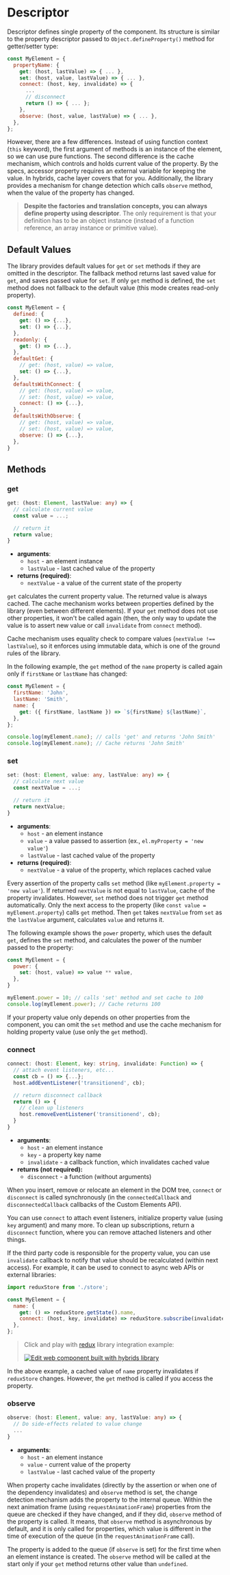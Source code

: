 # Descriptor

Descriptor defines single property of the component. Its structure is similar to the property descriptor passed to `Object.defineProperty()` method for getter/setter type:

```javascript
const MyElement = {
  propertyName: {
    get: (host, lastValue) => { ... },
    set: (host, value, lastValue) => { ... },
    connect: (host, key, invalidate) => {
      ...
      // disconnect
      return () => { ... };
    },
    observe: (host, value, lastValue) => { ... },
  },
};
```

However, there are a few differences. Instead of using function context (`this` keyword), the first argument of methods is an instance of the element, so we can use pure functions. The second difference is the cache mechanism, which controls and holds current value of the property. By the specs, accessor property requires an external variable for keeping the value. In hybrids, cache layer covers that for you. Additionally, the library provides a mechanism for change detection which calls `observe` method, when the value of the property has changed.

> **Despite the factories and translation concepts, you can always define property using descriptor**. The only requirement is that your definition has to be an object instance (instead of a function reference, an array instance or primitive value).

## Default Values

The library provides default values for `get` or `set` methods if they are omitted in the descriptor. The fallback method returns last saved value for `get`, and saves passed value for `set`. If only `get` method is defined, the `set` method does not fallback to the default value (this mode creates read-only property).

```javascript
const MyElement = {
  defined: {
    get: () => {...},
    set: () => {...},
  },
  readonly: {
    get: () => {...},
  },
  defaultGet: {
    // get: (host, value) => value,
    set: () => {...},
  },
  defaultsWithConnect: {
    // get: (host, value) => value,
    // set: (host, value) => value,
    connect: () => {...},
  },
  defaultsWithObserve: {
    // get: (host, value) => value,
    // set: (host, value) => value,
    observe: () => {...},
  },
}
```

## Methods

### get

```typescript
get: (host: Element, lastValue: any) => {
  // calculate current value
  const value = ...;

  // return it
  return value;
}
```

* **arguments**:
  * `host` - an element instance
  * `lastValue` - last cached value of the property
* **returns (required)**:
  * `nextValue` - a value of the current state of the property

`get` calculates the current property value. The returned value is always cached. The cache mechanism works between properties defined by the library (even between different elements). If your `get` method does not use other properties, it won't be called again (then, the only way to update the value is to assert new value or call `invalidate` from `connect` method).

Cache mechanism uses equality check to compare values (`nextValue !== lastValue`), so it enforces using immutable data, which is one of the ground rules of the library.

In the following example, the `get` method of the `name` property is called again only if `firstName` or `lastName` has changed:

```javascript
const MyElement = {
  firstName: 'John',
  lastName: 'Smith',
  name: {
    get: ({ firstName, lastName }) => `${firstName} ${lastName}`,
  },
};

console.log(myElement.name); // calls 'get' and returns 'John Smith'
console.log(myElement.name); // Cache returns 'John Smith'
```

### set

```typescript
set: (host: Element, value: any, lastValue: any) => {
  // calculate next value
  const nextValue = ...;

  // return it
  return nextValue;
}
```

* **arguments**:
  * `host` - an element instance
  * `value` - a value passed to assertion (ex., `el.myProperty = 'new value'`)
  * `lastValue` - last cached value of the property
* **returns (required)**: 
  * `nextValue` - a value of the property, which replaces cached value

Every assertion of the property calls `set` method (like `myElement.property = 'new value'`). If returned `nextValue` is not equal to `lastValue`, cache of the property invalidates. However, `set` method does not trigger `get` method automatically. Only the next access to the property (like `const value = myElement.property`) calls `get` method. Then `get` takes `nextValue` from `set` as the `lastValue` argument, calculates `value` and returns it.

The following example shows the `power` property, which uses the default `get`, defines the `set` method, and calculates the power of the number passed to the property:

```javascript
const MyElement = {
  power: {
    set: (host, value) => value ** value,
  },
}

myElement.power = 10; // calls 'set' method and set cache to 100
console.log(myElement.power); // Cache returns 100
```

If your property value only depends on other properties from the component, you can omit the `set` method and use the cache mechanism for holding property value (use only the `get` method).

### connect

```typescript
connect: (host: Element, key: string, invalidate: Function) => {
  // attach event listeners, etc...
  const cb = () => {...};
  host.addEventListener('transitionend', cb);

  // return disconnect callback
  return () => {
    // clean up listeners
    host.removeEventListener('transitionend', cb);
  }
}
```

* **arguments**:
  * `host` - an element instance
  * `key` - a property key name
  * `invalidate` - a callback function, which invalidates cached value
* **returns (not required):**
  * `disconnect` - a function (without arguments)

When you insert, remove or relocate an element in the DOM tree, `connect` or `disconnect` is called synchronously (in the `connectedCallback` and `disconnectedCallback` callbacks of the Custom Elements API).

You can use `connect` to attach event listeners, initialize property value (using `key` argument) and many more. To clean up subscriptions, return a `disconnect` function, where you can remove attached listeners and other things.

If the third party code is responsible for the property value, you can use `invalidate` callback to notify that value should be recalculated (within next access). For example, it can be used to connect to async web APIs or external libraries:

```javascript
import reduxStore from './store';

const MyElement = {
  name: {
    get: () => reduxStore.getState().name,
    connect: (host, key, invalidate) => reduxStore.subscribe(invalidate),
  },
};
```

> Click and play with [redux](redux.js.org) library integration example:
>
> [![Edit <redux-counter> web component built with hybrids library](https://codesandbox.io/static/img/play-codesandbox.svg)](https://codesandbox.io/s/redux-counter-web-component-built-with-hybrids-library-jrqzp?file=/src/ReduxCounter.js)

In the above example, a cached value of `name` property invalidates if `reduxStore` changes. However, the `get` method is called if you access the property.

### observe

```typescript
observe: (host: Element, value: any, lastValue: any) => {
  // Do side-effects related to value change
  ...
}
```

* **arguments**:
  * `host` - an element instance
  * `value` - current value of the property
  * `lastValue` - last cached value of the property

When property cache invalidates (directly by the assertion or when one of the dependency invalidates) and `observe` method is set, the change detection mechanism adds the property to the internal queue. Within the next animation frame (using `requestAnimationFrame`) properties from the queue are checked if they have changed, and if they did, `observe` method of the property is called. It means, that `observe` method is asynchronous by default, and it is only called for properties, which value is different in the time of execution of the queue (in the `requestAnimationFrame` call).

The property is added to the queue (if `observe` is set) for the first time when an element instance is created. The `observe` method will be called at the start only if your `get` method returns other value than `undefined`.
